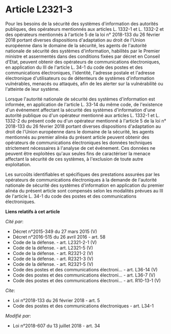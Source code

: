 # Article L2321-3

Pour les besoins de la sécurité des systèmes d'information des autorités publiques, des opérateurs mentionnés aux articles L.
1332-1 et L. 1332-2  et des opérateurs mentionnés à l'article 5 de la loi n° 2018-133 du 26 février 2018 portant diverses
dispositions d'adaptation au droit de l'Union européenne dans le domaine de la sécurité, les agents de l'autorité nationale
de sécurité des systèmes d'information, habilités par le Premier ministre et assermentés dans des conditions fixées par
décret en Conseil d'Etat, peuvent obtenir des opérateurs de communications électroniques, en application du III de l'article
L. 34-1 du code des postes et des communications électroniques, l'identité, l'adresse postale et l'adresse électronique
d'utilisateurs ou de détenteurs de systèmes d'information vulnérables, menacés ou attaqués, afin de les alerter sur la
vulnérabilité ou l'atteinte de leur système.

Lorsque l'autorité nationale de sécurité des systèmes d'information est informée, en application de l'article L. 33-14 du
même code, de l'existence d'un événement affectant la sécurité des systèmes d'information d'une autorité publique ou d'un
opérateur mentionné aux articles L. 1332-1 et L. 1332-2 du présent code ou d'un opérateur mentionné à l'article 5 de la loi
n° 2018-133 du 26 février 2018 portant diverses dispositions d'adaptation au droit de l'Union européenne dans le domaine de
la sécurité, les agents mentionnés au premier alinéa du présent article peuvent obtenir des opérateurs de communications
électroniques les données techniques strictement nécessaires à l'analyse de cet événement. Ces données ne peuvent être
exploitées qu'aux seules fins de caractériser la menace affectant la sécurité de ces systèmes, à l'exclusion de toute autre
exploitation.

Les surcoûts identifiables et spécifiques des prestations assurées par les opérateurs de communications électroniques à la
demande de l'autorité nationale de sécurité des systèmes d'information en application du premier alinéa du présent article
sont compensés selon les modalités prévues au III de l'article L. 34-1 du code des postes et des communications
électroniques.

**Liens relatifs à cet article**

_Cité par_:

  - Décret n°2015-349 du 27 mars 2015 (V)
  - Décret n°2016-515 du 26 avril 2016 - art. 58
  - Code de la défense. - art. L2321-2-1 (V)
  - Code de la défense. - art. L2321-5 (V)
  - Code de la défense. - art. R2321-2 (V)
  - Code de la défense. - art. R2321-3 (V)
  - Code de la défense. - art. R2321-5 (V)
  - Code des postes et des communications électroni... - art. L36-14 (V)
  - Code des postes et des communications électroni... - art. L36-7 (V)
  - Code des postes et des communications électroni... - art. R10-13-1 (V)

_Cite_:

  - Loi n°2018-133 du 26 février 2018 - art. 5
  - Code des postes et des communications électroniques - art. L34-1

_Modifié par_:

  - Loi n°2018-607 du 13 juillet 2018 - art. 34
